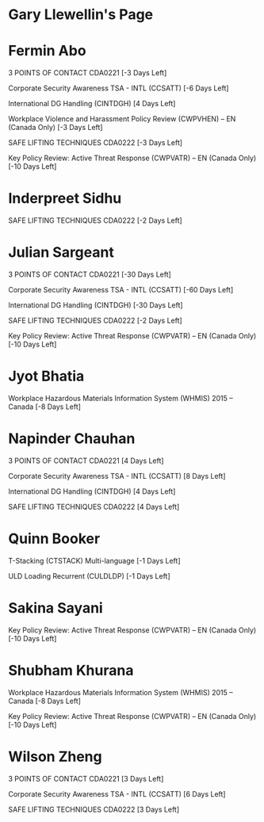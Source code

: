 # Gary Llewellin's Page




# Fermin Abo


3 POINTS OF CONTACT CDA0221 [-3 Days Left]

Corporate Security Awareness TSA - INTL (CCSATT) [-6 Days Left]

International DG Handling (CINTDGH) [4 Days Left]

Workplace Violence and Harassment Policy Review (CWPVHEN) – EN (Canada Only) [-3 Days Left]

SAFE LIFTING TECHNIQUES CDA0222 [-3 Days Left]

Key Policy Review: Active Threat Response (CWPVATR) – EN (Canada Only) [-10 Days Left]



# Inderpreet Sidhu


SAFE LIFTING TECHNIQUES CDA0222 [-2 Days Left]



# Julian Sargeant


3 POINTS OF CONTACT CDA0221 [-30 Days Left]

Corporate Security Awareness TSA - INTL (CCSATT) [-60 Days Left]

International DG Handling (CINTDGH) [-30 Days Left]

SAFE LIFTING TECHNIQUES CDA0222 [-2 Days Left]

Key Policy Review: Active Threat Response (CWPVATR) – EN (Canada Only) [-10 Days Left]



# Jyot Bhatia


Workplace Hazardous Materials Information System (WHMIS) 2015 – Canada [-8 Days Left]



# Napinder Chauhan


3 POINTS OF CONTACT CDA0221 [4 Days Left]

Corporate Security Awareness TSA - INTL (CCSATT) [8 Days Left]

International DG Handling (CINTDGH) [4 Days Left]

SAFE LIFTING TECHNIQUES CDA0222 [4 Days Left]



# Quinn Booker


T-Stacking (CTSTACK) Multi-language [-1 Days Left]

ULD Loading Recurrent (CULDLDP) [-1 Days Left]



# Sakina Sayani


Key Policy Review: Active Threat Response (CWPVATR) – EN (Canada Only) [-10 Days Left]



# Shubham Khurana


Workplace Hazardous Materials Information System (WHMIS) 2015 – Canada [-8 Days Left]

Key Policy Review: Active Threat Response (CWPVATR) – EN (Canada Only) [-10 Days Left]



# Wilson Zheng


3 POINTS OF CONTACT CDA0221 [3 Days Left]

Corporate Security Awareness TSA - INTL (CCSATT) [6 Days Left]

SAFE LIFTING TECHNIQUES CDA0222 [3 Days Left]



